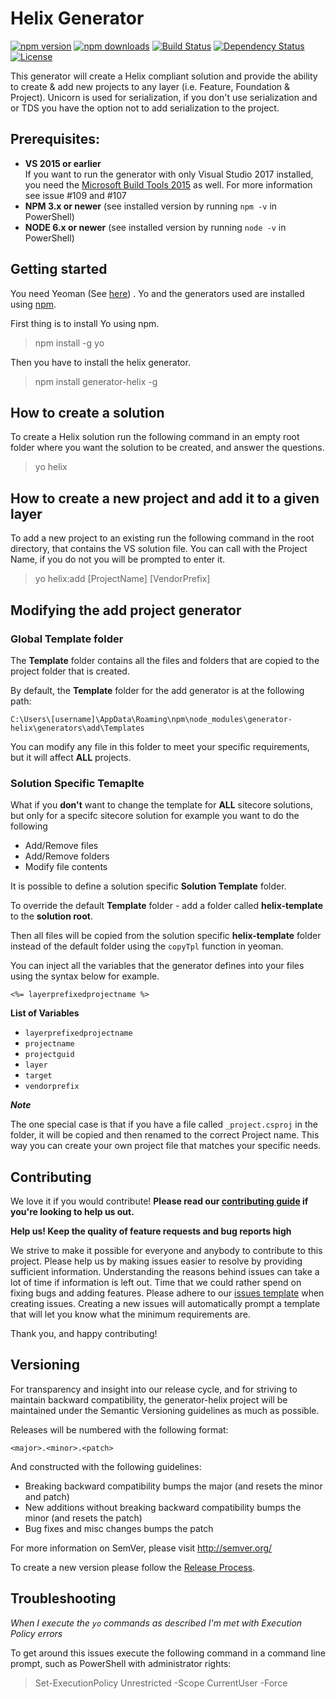 # Helix Generator
[![npm version](https://img.shields.io/npm/v/generator-helix.svg?style=flat-square)](http://npmjs.org/generator-helix)
[![npm downloads](https://img.shields.io/npm/dm/generator-helix.svg?style=flat-square)](http://npmjs.org/generator-helix)
[![Build Status](https://img.shields.io/appveyor/ci/Saturate/generator-helix.svg?style=flat-square)](https://ci.appveyor.com/project/Saturate/generator-helix)
[![Dependency Status](https://img.shields.io/david/PentiaLabs/generator-helix.svg?style=flat-square)](https://david-dm.org/PentiaLabs/generator-helix)
[![License](https://img.shields.io/npm/l/generator-helix.svg?style=flat-square)](https://github.com/PentiaLabs/generator-helix//blob/master/LICENSE)


This generator will create a Helix compliant solution and provide the ability to create & add new projects to any layer (i.e. Feature, Foundation & Project). Unicorn is used for serialization, if you don't use serialization and or TDS you have the option not to add serialization to the project.

## Prerequisites:

- **VS 2015 or earlier**   
If you want to run the generator with only Visual Studio 2017 installed, you need the [Microsoft Build Tools 2015](https://www.microsoft.com/en-us/download/details.aspx?id=48159) as well. For more information see issue #109 and #107
- **NPM 3.x or newer** (see installed version by running `npm -v` in PowerShell)
- **NODE 6.x or newer** (see installed version by running `node -v` in PowerShell)

## Getting started

You need Yeoman (See [here](http://yeoman.io/)) . Yo and the generators used are installed using [npm]( https://www.npmjs.com/).

First thing is to install Yo using npm.

> npm install -g yo

Then you have to install the helix generator.

> npm install generator-helix -g

## How to create a solution

To create a Helix solution run the following command in an empty root folder where you want the solution to be created, and answer the questions.

> yo helix

## How to create a new project and add it to a given layer

To add a new project to an existing run the following command in the root directory, that contains the VS solution file.
You can call with the Project Name, if you do not you will be prompted to enter it.

> yo helix:add [ProjectName] [VendorPrefix]

## Modifying the add project generator

### Global Template folder

The **Template** folder contains all the files and folders that are copied to the project folder that is created.

By default, the **Template** folder for the add generator is at the following path:

`C:\Users\[username]\AppData\Roaming\npm\node_modules\generator-helix\generators\add\Templates`

You can modify any file in this folder to meet your specific requirements, but it will affect **ALL** projects.

### Solution Specific Temaplte

What if you **don't** want to change the template for **ALL** sitecore solutions, but only for a specifc sitecore solution for example you want to do the following

* Add/Remove files
* Add/Remove folders 
* Modify file contents

It is possible to define a solution specific **Solution Template** folder.

To override the default **Template** folder - add a folder called **helix-template** to the **solution root**. 

Then all files will be copied from the solution specific **helix-template** folder instead of the default folder using the `copyTpl` function in yeoman.

You can inject all the variables that the generator defines into your files using the syntax below for example.

`<%= layerprefixedprojectname %>`

**List of Variables**
* `layerprefixedprojectname`
* `projectname`
* `projectguid`
* `layer`
* `target`
* `vendorprefix`

***Note***

The one special case is that if you have a file called `_project.csproj` in the folder, it will be copied and then renamed to the correct Project name.
This way you can create your own project file that matches your specific needs.

## Contributing

We love it if you would contribute! **Please read our [contributing guide](CONTRIBUTING.md) if you're looking to help us out.**

**Help us! Keep the quality of feature requests and bug reports high**

We strive to make it possible for everyone and anybody to contribute to this project. Please help us by making issues easier to resolve by providing sufficient information. Understanding the reasons behind issues can take a lot of time if information is left out. Time that we could rather spend on fixing bugs and adding features. Please adhere to our [issues template](ISSUE_TEMPLATE.md) when creating issues. Creating a new issues will automatically prompt a template that will let you know what the minimum requirements are.

Thank you, and happy contributing!

## Versioning

For transparency and insight into our release cycle, and for striving to maintain backward compatibility, the generator-helix project will be maintained under the Semantic Versioning guidelines as much as possible.

Releases will be numbered with the following format:

`<major>.<minor>.<patch>`

And constructed with the following guidelines:

* Breaking backward compatibility bumps the major (and resets the minor and patch)
* New additions without breaking backward compatibility bumps the minor (and resets the patch)
* Bug fixes and misc changes bumps the patch

For more information on SemVer, please visit http://semver.org/

To create a new version please follow the [Release Process](Release.md).

## Troubleshooting

*When I execute the `yo` commands as described I'm met with Execution Policy errors*

To get around this issues execute the following command in a command line prompt, such as PowerShell with administrator rights:

> Set-ExecutionPolicy Unrestricted -Scope CurrentUser -Force
